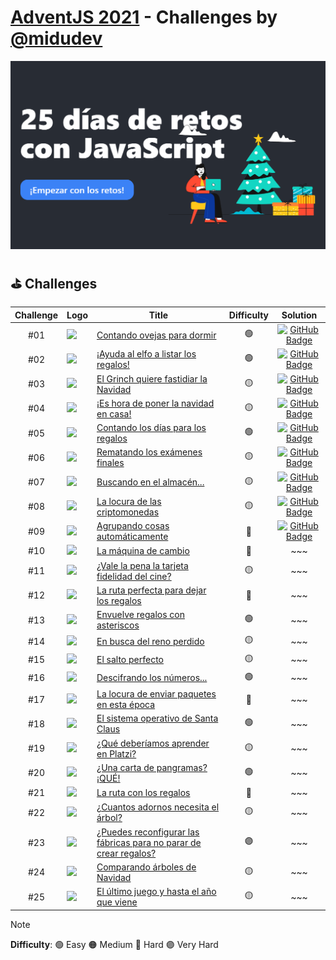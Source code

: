 # [AdventJS 2021][adventjs] - Challenges by [@midudev][midudev]

![AdventJS][adventjs-logo]

## ⛳ Challenges
| Challenge | Logo                                                                  |  Title                                                                      | Difficulty | Solution                           |
| :-------: | --------------------------------------------------------------------- | --------------------------------------------------------------------------- | :--------: | :--------------------------------: |
| #01       | <img src="https://2021.adventjs.dev/sheep.png" width="50"/>           | [Contando ovejas para dormir][page01]                                       | 🟢        | [![GitHub Badge][github-badge]][01] |
| #02       | <img src="https://2021.adventjs.dev/elf.png" width="50"/>             | [¡Ayuda al elfo a listar los regalos!][page02]                              | 🟢        | [![GitHub Badge][github-badge]][02] |
| #03       | <img src="https://2021.adventjs.dev/grinch.png" width="50"/>          | [El Grinch quiere fastidiar la Navidad][page03]                             | 🟡        | [![GitHub Badge][github-badge]][03] |
| #04       | <img src="https://2021.adventjs.dev/xmas-tree.png" width="50"/>       | [¡Es hora de poner la navidad en casa!][page04]                             | 🟡        | [![GitHub Badge][github-badge]][04] |
| #05       | <img src="https://2021.adventjs.dev/25-december.png" width="50"/>     | [Contando los días para los regalos][page05]                                | 🟢        | [![GitHub Badge][github-badge]][05] |
| #06       | <img src="https://2021.adventjs.dev/math.png" width="50"/>            | [Rematando los exámenes finales][page06]                                    | 🟡        | [![GitHub Badge][github-badge]][06] |
| #07       | <img src="https://2021.adventjs.dev/shop.png" width="50"/>            | [Buscando en el almacén...][page07]                                         | 🟡        | [![GitHub Badge][github-badge]][07] |
| #08       | <img src="https://2021.adventjs.dev/bitcoin.png" width="50"/>         | [La locura de las criptomonedas][page08]                                    | 🟡        | [![GitHub Badge][github-badge]][08] |
| #09       | <img src="https://2021.adventjs.dev/package.png" width="50"/>         | [Agrupando cosas automáticamente][page09]                                   | 🔴        | [![GitHub Badge][github-badge]][09] |
| #10       | <img src="https://2021.adventjs.dev/coins.png" width="50"/>           | [La máquina de cambio][page10]                                              | 🔴        | ~~~                                 |
| #11       | <img src="https://2021.adventjs.dev/cine.png" width="50"/>            | [¿Vale la pena la tarjeta fidelidad del cine?][page11]                      | 🟡        | ~~~                                 |
| #12       | <img src="https://2021.adventjs.dev/trineo.png" width="50"/>          | [La ruta perfecta para dejar los regalos][page12]                           | 🔴        | ~~~                                 |
| #13       | <img src="https://2021.adventjs.dev/gift.png" width="50"/>            | [Envuelve regalos con asteriscos][page13]                                   | 🟢        | ~~~                                 |
| #14       | <img src="https://2021.adventjs.dev/reindeer.png" width="50"/>        | [En busca del reno perdido][page14]                                         | 🟡        | ~~~                                 |
| #15       | <img src="https://2021.adventjs.dev/fly.png" width="50"/>             | [El salto perfecto][page15]                                                 | 🟡        | ~~~                                 |
| #16       | <img src="https://2021.adventjs.dev/roman.png" width="50"/>           | [Descifrando los números...][page16]                                        | 🟢        | ~~~                                 |
| #17       | <img src="https://2021.adventjs.dev/carrier.png" width="50"/>         | [La locura de enviar paquetes en esta época][page17]                        | 🔴        | ~~~                                 |
| #18       | <img src="https://2021.adventjs.dev/computer.png" width="50"/>        | [El sistema operativo de Santa Claus][page18]                               | 🟢        | ~~~                                 |
| #19       | <img src="https://2021.adventjs.dev/platzi-regalo.png" width="50"/>   | [¿Qué deberíamos aprender en Platzi?][page19]                               | 🟡        | ~~~                                 |
| #20       | <img src="https://2021.adventjs.dev/alphabet.png" width="50"/>        | [¿Una carta de pangramas? ¡QUÉ!][page20]                                    | 🟢        | ~~~                                 |
| #21       | <img src="https://2021.adventjs.dev/bag-gifts.png" width="50"/>       | [La ruta con los regalos][page21]                                           | 🔴        | ~~~                                 |
| #22       | <img src="https://2021.adventjs.dev/xmas-tree.png" width="50"/>       | [¿Cuantos adornos necesita el árbol?][page22]                               | 🟡        | ~~~                                 |
| #23       | <img src="https://2021.adventjs.dev/factory.png" width="50"/>         | [¿Puedes reconfigurar las fábricas para no parar de crear regalos?][page23] | 🟣        | ~~~                                 |
| #24       | <img src="https://2021.adventjs.dev/xmas-trees.png" width="50"/>      | [Comparando árboles de Navidad][page24]                                     | 🟡        | ~~~                                 |
| #25       | <img src="https://2021.adventjs.dev/mouse.png" width="50"/>           | [El último juego y hasta el año que viene][page25]                          | 🟡        | ~~~                                 |

> [!NOTE]
> **Difficulty**: 🟢 Easy 🟠 Medium 🔴 Hard 🟣 Very Hard


[midudev]: https://midu.dev
[adventjs]: https://2021.adventjs.dev/
[adventjs-logo]: /assets/banner_2021.png
[github-badge]: https://img.shields.io/badge/code-181717?logo=github&logoColor=fff&style=flat-square

[page01]: https://adventjs.dev/challenges/01
[page02]: https://adventjs.dev/challenges/02
[page03]: https://adventjs.dev/challenges/03
[page04]: https://adventjs.dev/challenges/04
[page05]: https://adventjs.dev/challenges/05
[page06]: https://adventjs.dev/challenges/06
[page07]: https://adventjs.dev/challenges/07
[page08]: https://adventjs.dev/challenges/08
[page09]: https://adventjs.dev/challenges/09
[page10]: https://adventjs.dev/challenges/10
[page11]: https://adventjs.dev/challenges/11
[page12]: https://adventjs.dev/challenges/12
[page13]: https://adventjs.dev/challenges/13
[page14]: https://adventjs.dev/challenges/14
[page15]: https://adventjs.dev/challenges/15
[page16]: https://adventjs.dev/challenges/16
[page17]: https://adventjs.dev/challenges/17
[page18]: https://adventjs.dev/challenges/18
[page19]: https://adventjs.dev/challenges/19
[page20]: https://adventjs.dev/challenges/20
[page21]: https://adventjs.dev/challenges/21
[page22]: https://adventjs.dev/challenges/22
[page23]: https://adventjs.dev/challenges/23
[page24]: https://adventjs.dev/challenges/24
[page25]: https://adventjs.dev/challenges/25

[01]: ./challenges/01
[02]: ./challenges/02
[03]: ./challenges/03
[04]: ./challenges/04
[05]: ./challenges/05
[06]: ./challenges/06
[07]: ./challenges/07
[08]: ./challenges/08
[09]: ./challenges/09
[10]: ./challenges/10
[11]: ./challenges/11
[12]: ./challenges/12
[13]: ./challenges/13
[14]: ./challenges/14
[15]: ./challenges/15
[16]: ./challenges/16
[17]: ./challenges/17
[18]: ./challenges/18
[19]: ./challenges/19
[20]: ./challenges/20
[21]: ./challenges/21
[22]: ./challenges/22
[23]: ./challenges/23
[24]: ./challenges/24
[25]: ./challenges/25
